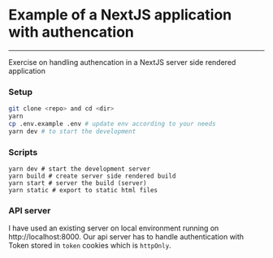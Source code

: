 # Example of a NextJS application with authencation

---

Exercise on handling authencation in a NextJS server side rendered application

### Setup

```bash
git clone <repo> and cd <dir>
yarn
cp .env.example .env # update env according to your needs
yarn dev # to start the development
```

### Scripts

```
yarn dev # start the development server
yarn build # create server side rendered build
yarn start # server the build (server)
yarn static # export to static html files
```

### API server

I have used an existing server on local environment running on http://localhost:8000. Our api server has to handle authentication with Token stored in `token` cookies which is `httpOnly`.
